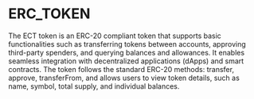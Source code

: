 # ERC_TOKEN


The ECT token is an ERC-20 compliant token that supports basic functionalities such as transferring tokens between accounts, approving third-party spenders, and querying balances and allowances. It enables seamless integration with decentralized applications (dApps) and smart contracts. The token follows the standard ERC-20 methods: transfer, approve, transferFrom, and allows users to view token details, such as name, symbol, total supply, and individual balances.
